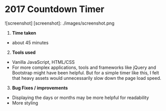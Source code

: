 # 2017 Countdown Timer

![screenshot]
[screenshot]: ./images/screenshot.png

1. **Time taken**
  - about 45 minutes

2. **Tools used**
  - Vanilla JavaScript, HTML/CSS
  - For more complex applications, tools and frameworks like jQuery and Bootstrap might have been helpful. But for a simple timer like this, I felt that heavy assets would unnecessarily slow down the page load speed.

3. **Bug Fixes / improvements**
  - Displaying the days or months may be more helpful for readability
  - More styling
